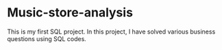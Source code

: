 # Music-store-analysis
This is my first SQL project. In this project, I have solved various business questions using SQL codes.
